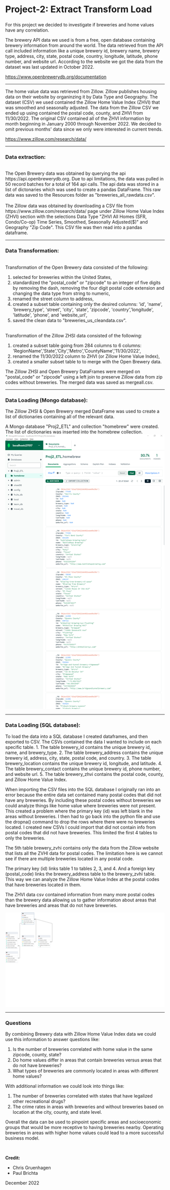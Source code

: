 <h1> Project-2: Extract Transform Load </h1>
<h3>  </h3>

For this project we decided to investigate if breweries and home values have any correlation.

The brewery API data we used is from a free, open database containing brewery information from around the world. The data retrieved from the API call included information like a unique brewery id, brewery name, brewery type, address, city, state, postal code, country, longitude, latitude, phone number, and website url. According to the website we got the data from the dataset was last updated in October 2022.

https://www.openbrewerydb.org/documentation
<hr />

The home value data was retrieved from Zillow. Zillow publishes housing data on their website by organinzing it by Data Type and Geography. The dataset (CSV) we used contained the Zillow Home Value Index (ZHVI) that was smoothed and seasonally adjusted. The data from the Zillow CSV we ended up using contained the postal code, county, and ZHVI from 11/30/2022. The original CSV contained all of the ZHVI information by month beginning in January 2000 through November 2022. We decided to omit previous months' data since we only were interested in current trends. 

https://www.zillow.com/research/data/
<hr />

<h3>Data extraction:</h3>
<br>
The Open Brewery data was obtained by querying the api https://api.openbrewerydb.org.  Due to api limitations, the data was pulled in 50 record batches for a total of 164 api calls. The api data was stored in a list of dictonaries which was used to create a pandas DataFrame.
This raw data was saved to the Resources folder as "breweries_all_rawdata.csv".
<br></br>
The Zillow data was obtained by downloading a CSV file from https://www.zillow.com/research/data/ page under Zillow Home Value Index (ZHVI) section with the selections Data Type "ZHVI All Homes (SFR, Condo/Co-op) Time Series, Smoothed, Seasonally Adjusted($)" and Geography "Zip Code". This CSV file was then read into a pandas dataframe.
<hr />
<h3>Data Transformation:</h3>
<br>
Transformation of the Open Brewery data consisted of the following:
<ol>
  <li> selected for breweries within the United States,
  <li> standardized the "postal_code" or "zipcode" to an integer of five digits by removing the dash, removing the four digit postal code extension and changing the data type from string to numeric,
  <li> renamed the street column to address,
  <li> created a subset table containing only the desired columns:  'id', 'name', 'brewery_type', 'street', 'city', 'state', 'zipcode', 'country','longitude', 'latitude', 'phone', and 'website_url',
  <li> saved the clean data to "breweries_us_cleandata.csv".
</ol>
<br>
Transformation of the Zillow ZHSI data consisted of the following:
<ol>
  <li> created a subset table going from 284 columns to 6 columns: 'RegionName','State','City','Metro','CountyName','11/30/2022',
  <li> renamed the 11/30/2022 column to ZHVI (or Zillow Home Value Index),
  <li> created a smaller subset table to to merge with the Open Brewery data.
</ol>
The Zillow ZHSI and Open Brewery DataFrames were merged on "postal_code" or "zipcode" using a left join to preserve Zillow data from zip codes without breweries. The merged data was saved as mergeall.csv.
<hr />
<h3>Data Loading (Mongo database):</h3>

The Zillow ZHSI & Open Brewery merged DataFrame was used to create a list of dictionaries containing all of the relevant data.

A Mongo database "Proj2_ETL" and collection "homebrew" were created.  The list of dictionaries was inserted into the homebrew collection.
![alt text](Resources/Project2%20ETL%20Mongodb%20Screenshot%202022-12-20%20191856.png)
<hr />

<h3>Data Loading (SQL database):</h3>
To load the data into a SQL database I created dataframes, and then exported to CSV. The CSVs contained the data I wanted to include on each specific table.
1. The table brewery_id contains the unique brewery id, name, and brewery_type.
2. The table brewery_address contains the unique brewery id, address, city, state, postal code, and country.
3. The table brewery_location contains the unique brewery id, longitude, and latitude.
4. The table brewery_contact contains the unique brewery id, phone number, and website url.
5. The table brewery_zhvi contains the postal code, county, and Zillow Home Value Index.

When importing the CSV files into the SQL database I originally ran into an error because the entire data set contained many postal codes that did not have any breweries.
By including these postal codes without breweries we could analyze things like home value where breweries were not present.
This created a problem where the primary key (id) was left blank in the areas without breweries.
I then had to go back into the python file and use the dropna() command to drop the rows where there were no breweries located.
I created new CSVs I could import that did not contain info from postal codes that did not have breweries.
This limited the first 4 tables to only the breweries.

The 5th table brewery_zvhi contains only the data from the Zillow website that lists all the ZVHI data for postal codes.
The limitation here is we cannot see if there are multiple breweries located in any postal code.

The primary key (id) links table 1 to tables 2, 3, and 4. And a foreign key (postal_code) links the brewery_address table to the brewery_zvhi table.
This way we can analyze the Zillow Home Value Index at the postal codes that have breweries located in them.

The ZHVI data csv contained information from many more postal codes than the brewery data allowing us to gather information about areas that have breweries and areas that do not have breweries.

![alt text](ResourcesPB/SQL%20ERD.pgerd.png)
<hr />

<h3>Questions</h3>
By combining Brewery data with Zillow Home Value Index data we could use this information to answer questions like:
<ol>
  <li>Is the number of breweries correlated with home value in the same zipcode, county, state?
  <li>Do home values differ in areas that contain breweries versus areas that do not have breweries?
  <li>What types of breweries are commonly located in areas with different home values?
</ol>

With additional information we could look into things like: 
<ol>
  <li>The number of breweries correlated with states that have legalized other recreational drugs?
  <li>The crime rates in areas with breweries and without breweries based on location at the city, county, and state level.
</ol>

Overall the data can be used to pinpoint specific areas and socioeconomic groups that would be more receptive to having breweries nearby. Operating breweries in areas with higher home values could lead to a more successful business model.



<br>

**Credit:**

- Chris Gruenhagen
- Paul Brichta

December 2022
